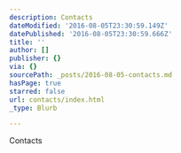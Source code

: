 ```yaml
---
description: Contacts
dateModified: '2016-08-05T23:30:59.149Z'
datePublished: '2016-08-05T23:30:59.666Z'
title: ''
author: []
publisher: {}
via: {}
sourcePath: _posts/2016-08-05-contacts.md
hasPage: true
starred: false
url: contacts/index.html
_type: Blurb

---
```

Contacts